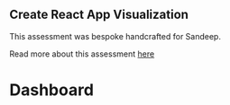 ## Create React App Visualization

This assessment was bespoke handcrafted for Sandeep.

Read more about this assessment [here](https://react.eogresources.com)
# Dashboard
